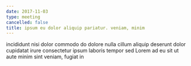 ```yaml
---
date: 2017-11-03
type: meeting
cancelled: false
title: ipsum eu dolor aliquip pariatur. veniam, minim
---
```

incididunt nisi dolor commodo do dolore nulla cillum aliquip deserunt dolor cupidatat irure consectetur ipsum laboris tempor sed Lorem ad eu sit ut aute minim sint veniam, fugiat in